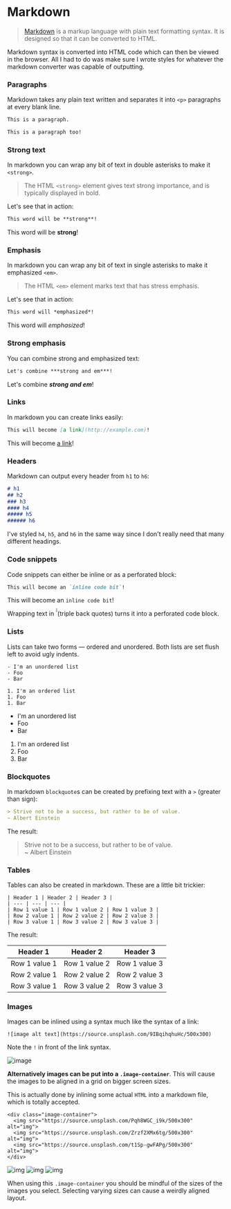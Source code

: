# Markdown
> [Markdown](https://en.wikipedia.org/wiki/Markdown) is a markup language with plain text formatting syntax. It is designed so that it can be converted to HTML.

Markdown syntax is converted into HTML code which can then be viewed in the browser. All I had to do was make sure I wrote styles for whatever the markdown converter was capable of outputting.

### Paragraphs
Markdown takes any plain text written and separates it into `<p>` paragraphs at every blank line.

```md
This is a paragraph.

This is a paragraph too!
```

### Strong text
In markdown you can wrap any bit of text in double asterisks to make it `<strong>`.

> The HTML `<strong>` element gives text strong importance, and is typically displayed in bold.


Let's see that in action:
```md
This word will be **strong**!
```
This word will be **strong**!

### Emphasis
In markdown you can wrap any bit of text in single asterisks to make it emphasized `<em>`.

>  The HTML `<em>` element marks text that has stress emphasis.

Let's see that in action:
```md
This word will *emphasized*!
```
This word will *emphasized*!

### Strong emphasis
You can combine strong and emphasized text:

```md
Let's combine ***strong and em***!
```
Let's combine ***strong and em***!

### Links
In markdown you can create links easily:
```md
This will become [a link](http://example.com)!
```
This will become [a link](http://example.com)!

### Headers
Markdown can output every header from `h1` to `h6`:
```md
# h1
## h2
### h3
#### h4
##### h5
###### h6
```

I've styled `h4`, `h5`, and `h6` in the same way since I don't really need that many different headings.

### Code snippets
Code snippets can either be inline or as a perforated block:

```md
This will become an `inline code bit`!
```
This will become an `inline code bit`!

Wrapping text in &#768;&#768;&#768; (triple back quotes) turns it into a perforated code block.

### Lists
Lists can take two forms — ordered and unordered. Both lists are set flush left to avoid ugly indents.

```
- I'm an unordered list
- Foo
- Bar

1. I'm an ordered list
1. Foo
1. Bar
```

- I'm an unordered list
- Foo
- Bar


1. I'm an ordered list
1. Foo
1. Bar

### Blockquotes
In markdown `blockquote`s can be created by prefixing text with a `>` (greater than sign):

```md
> Strive not to be a success, but rather to be of value.  
~ Albert Einstein

```
The result:
> Strive not to be a success, but rather to be of value.  
~ Albert Einstein

### Tables
Tables can also be created in markdown. These are a little bit trickier:

```
| Header 1 | Header 2 | Header 3 |
| --- | --- | --- |
| Row 1 value 1 | Row 1 value 2 | Row 1 value 3 |
| Row 2 value 1 | Row 2 value 2 | Row 2 value 3 |
| Row 3 value 1 | Row 3 value 2 | Row 3 value 3 |
```

The result:

| Header 1 | Header 2 | Header 3 |
| --- | --- | --- |
| Row 1 value 1 | Row 1 value 2 | Row 1 value 3 |
| Row 2 value 1 | Row 2 value 2 | Row 2 value 3 |
| Row 3 value 1 | Row 3 value 2 | Row 3 value 3 |

### Images
Images can be inlined using a syntax much like the syntax of a link:
```
![image alt text](https://source.unsplash.com/9IBqihqhuHc/500x300)
```
Note the `!` in front of the link syntax.

![image](https://source.unsplash.com/9IBqihqhuHc/500x300)

**Alternatively images can be put into a `.image-container`**. This will cause the images to be aligned in a grid on bigger screen sizes.

This is actually done by inlining some actual `HTML` into a markdown file, which is totally accepted.

```
<div class="image-container">
  <img src="https://source.unsplash.com/Pqh8WGC_i9k/500x300" alt="img">
  <img src="https://source.unsplash.com/Zrzf2XMx6tg/500x300" alt="img">
  <img src="https://source.unsplash.com/t1Sp-gwFAPg/500x300" alt="img">
</div>
```
<div class="image-container">
  <img src="https://source.unsplash.com/Pqh8WGC_i9k/500x300" alt="img">
  <img src="https://source.unsplash.com/Zrzf2XMx6tg/500x300" alt="img">
  <img src="https://source.unsplash.com/t1Sp-gwFAPg/500x300" alt="img">
</div>

When using this `.image-container` you should be mindful of the sizes of the images you select. Selecting varying sizes can cause a weirdly aligned layout.
